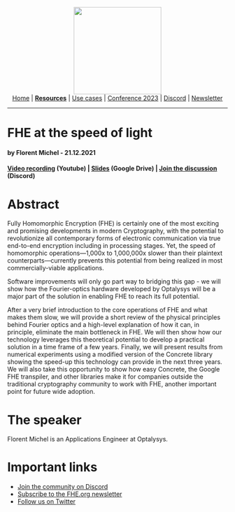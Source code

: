 <!-- Main header navigation -->
<p align="center">
  <img width="200" src="https://user-images.githubusercontent.com/5758427/180978488-db825482-5a58-4c7c-9589-c494a6f0be04.png"><br/>
  <a href="https://fhe-org.github.io">Home</a> | <a href="https://fhe-org.github.io/fhe-resources"><b>Resources</b></a> | <a href="https://fhe-org.github.io/fhe-use-cases">Use cases</a> | <a href="https://fhe-org.github.io/conferences/conference-2023/home">Conference 2023</a> | <a href="https://discord.fhe.org">Discord</a> | <a href="https://fheorg.substack.com">Newsletter</a> 
</p>
<hr/>
<!-- /Main header navigation -->

# FHE at the speed of light
#### by Florent Michel - 21.12.2021

#### <a href="https://www.youtube.com/watch?v=eU2QcZsotCA">Video recording</a> (Youtube) | <a href="https://drive.google.com/file/d/1JHDphwkEnEJTsG_GRpXbNE0dryHW6-VY/view">Slides</a> (Google Drive) | <a href="https://discord.fhe.org">Join the discussion</a> (Discord)

# Abstract
Fully Homomorphic Encryption (FHE) is certainly one of the most exciting and promising developments in modern Cryptography, with the potential to revolutionize all contemporary forms of electronic communication via true end-to-end encryption including in processing stages. Yet, the speed of homomorphic operations—1,000x to 1,000,000x slower than their plaintext counterparts—currently prevents this potential from being realized in most commercially-viable applications.

Software improvements will only go part way to bridging this gap - we will show how the Fourier-optics hardware developed by Optalysys will be a major part of the solution in enabling FHE to reach its full potential.

After a very brief introduction to the core operations of FHE and what makes them slow, we will provide a short review of the physical principles behind Fourier optics and a high-level explanation of how it can, in principle, eliminate the main bottleneck in FHE. We will then show how our technology leverages this theoretical potential to develop a practical solution in a time frame of a few years. Finally, we will present results from numerical experiments using a modified version of the Concrete library showing the speed-up this technology can provide in the next three years. We will also take this opportunity to show how easy Concrete, the Google FHE transpiler, and other libraries make it for companies outside the traditional cryptography community to work with FHE, another important point for future wide adoption.

# The speaker
Florent Michel is an Applications Engineer at Optalysys.

# Important links
- <a href="https://discord.fhe.org">Join the community on Discord</a>
- <a href="https://fheorg.substack.com">Subscribe to the FHE.org newsletter</a>
- <a href="https://twitter.com/fhe_org">Follow us on Twitter</a>

